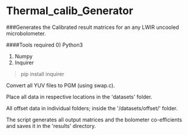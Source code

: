# Thermal_calib_Generator

###Generates the Calibrated result matrices for an any LWIR uncooled microbolometer.

####Tools required
0) Python3
1) Numpy
2) Inquirer
  > pip install inquirer
  
Convert all YUV files to PGM (using swap.c).

Place all data in respective locations in the 'datasets' folder.

All offset data in individual folders; inside the '/datasets/offset/' folder.

The script generates all output matrices and the bolometer co-efficients and saves it in the 'results' directory.
